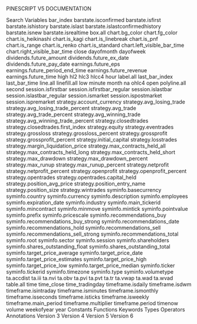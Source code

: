 PINESCRIPT V5 DOCUMENTATION


Search
Variables
bar_index
barstate.isconfirmed
barstate.isfirst
barstate.ishistory
barstate.islast
barstate.islastconfirmedhistory
barstate.isnew
barstate.isrealtime
box.all
chart.bg_color
chart.fg_color
chart.is_heikinashi
chart.is_kagi
chart.is_linebreak
chart.is_pnf
chart.is_range
chart.is_renko
chart.is_standard
chart.left_visible_bar_time
chart.right_visible_bar_time
close
dayofmonth
dayofweek
dividends.future_amount
dividends.future_ex_date
dividends.future_pay_date
earnings.future_eps
earnings.future_period_end_time
earnings.future_revenue
earnings.future_time
high
hl2
hlc3
hlcc4
hour
label.all
last_bar_index
last_bar_time
line.all
linefill.all
low
minute
month
na
ohlc4
open
polyline.all
second
session.isfirstbar
session.isfirstbar_regular
session.islastbar
session.islastbar_regular
session.ismarket
session.ispostmarket
session.ispremarket
strategy.account_currency
strategy.avg_losing_trade
strategy.avg_losing_trade_percent
strategy.avg_trade
strategy.avg_trade_percent
strategy.avg_winning_trade
strategy.avg_winning_trade_percent
strategy.closedtrades
strategy.closedtrades.first_index
strategy.equity
strategy.eventrades
strategy.grossloss
strategy.grossloss_percent
strategy.grossprofit
strategy.grossprofit_percent
strategy.initial_capital
strategy.losstrades
strategy.margin_liquidation_price
strategy.max_contracts_held_all
strategy.max_contracts_held_long
strategy.max_contracts_held_short
strategy.max_drawdown
strategy.max_drawdown_percent
strategy.max_runup
strategy.max_runup_percent
strategy.netprofit
strategy.netprofit_percent
strategy.openprofit
strategy.openprofit_percent
strategy.opentrades
strategy.opentrades.capital_held
strategy.position_avg_price
strategy.position_entry_name
strategy.position_size
strategy.wintrades
syminfo.basecurrency
syminfo.country
syminfo.currency
syminfo.description
syminfo.employees
syminfo.expiration_date
syminfo.industry
syminfo.main_tickerid
syminfo.mincontract
syminfo.minmove
syminfo.mintick
syminfo.pointvalue
syminfo.prefix
syminfo.pricescale
syminfo.recommendations_buy
syminfo.recommendations_buy_strong
syminfo.recommendations_date
syminfo.recommendations_hold
syminfo.recommendations_sell
syminfo.recommendations_sell_strong
syminfo.recommendations_total
syminfo.root
syminfo.sector
syminfo.session
syminfo.shareholders
syminfo.shares_outstanding_float
syminfo.shares_outstanding_total
syminfo.target_price_average
syminfo.target_price_date
syminfo.target_price_estimates
syminfo.target_price_high
syminfo.target_price_low
syminfo.target_price_median
syminfo.ticker
syminfo.tickerid
syminfo.timezone
syminfo.type
syminfo.volumetype
ta.accdist
ta.iii
ta.nvi
ta.obv
ta.pvi
ta.pvt
ta.tr
ta.vwap
ta.wad
ta.wvad
table.all
time
time_close
time_tradingday
timeframe.isdaily
timeframe.isdwm
timeframe.isintraday
timeframe.isminutes
timeframe.ismonthly
timeframe.isseconds
timeframe.isticks
timeframe.isweekly
timeframe.main_period
timeframe.multiplier
timeframe.period
timenow
volume
weekofyear
year
Constants
Functions
Keywords
Types
Operators
Annotations
 						Version 3 						Version 4 						Version 5 						Version 6 	
